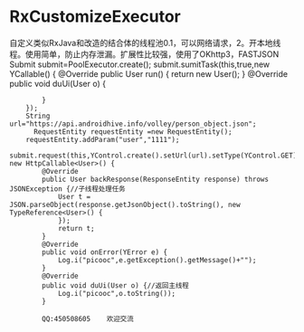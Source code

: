 # RxCustomizeExecutor
自定义类似RxJava和改造的结合体的线程池0.1，可以网络请求，2。开本地线程。使用简单，防止内存泄漏。扩展性比较强，使用了OKhttp3，FASTJSON
 Submit submit=PoolExecutor.create();
        submit.sumitTask(this,true,new YCallable<User>() {
            @Override
            public User run() {
                return new User();
            }
            @Override
            public void duUi(User o) {

            }
        });
        String url="https://api.androidhive.info/volley/person_object.json";
          RequestEntity requestEntity =new RequestEntity();
        requestEntity.addParam("user","1111");
         submit.request(this,YControl.create().setUrl(url).setType(YControl.GET).setRequestEntity(requestEntity), new HttpCallable<User>() {
            @Override
            public User backResponse(ResponseEntity response) throws JSONException {//子线程处理任务
                User t = JSON.parseObject(response.getJsonObject().toString(), new TypeReference<User>() {
                });
                return t;
            }
            @Override
            public void onError(YError e) {
                Log.i("picooc",e.getException().getMessage()+"");
            }
            @Override
            public void duUi(User o) {//返回主线程
                Log.i("picooc",o.toString());
            }
            
            QQ:450508605    欢迎交流
